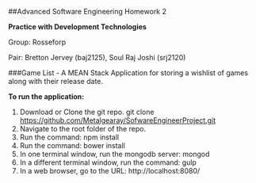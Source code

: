 ##Advanced Software Engineering Homework 2

**Practice with Development Technologies**


Group: Rosseforp

Pair: Bretton Jervey (baj2125), Soul Raj Joshi (srj2120)


###Game List - A MEAN Stack Application for storing a wishlist of games along with their release date.

**To run the application:**

1. Download or Clone the git repo.
	git clone https://github.com/Metalgearay/SofwareEngineerProject.git
2. Navigate to the root folder of the repo.
3. Run the command: 
	npm install
4. Run the command: 
	bower install
5. In one terminal window, run the mongodb server:
	mongod
6. In a different terminal window, run the command:
	gulp
7. In a web browser, go to the URL:
	http://localhost:8080/
